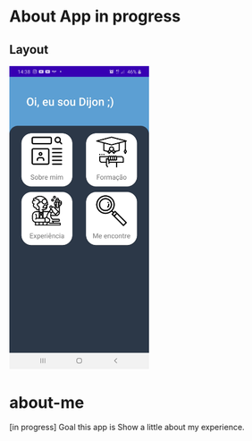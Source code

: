 # About App in progress
## Layout

<img src="app/src/main/res/screenshot/home-aboutMe.jpg" width="250">


# about-me
[in progress] Goal this app is Show a little about my experience.
